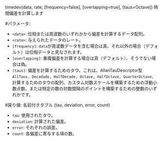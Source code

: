 timedev(data, rate; [frequency=false], [overlapping=true], [taus=Octave]) 時間偏差を計算します

#パラメータ:

  * `<data>`:			位相または周波数のいずれかから偏差を計算するデータ配列。
  * `<rate>`:			与えられたデータのレート。
  * `[frequency]`:		`data`が周波数データを含む場合は真、それ以外の場合（デフォルト）は位相データと見なされます。
  * `[overlapping]`:	重複偏差を計算する場合は真（デフォルト）、そうでない場合は偽。
  * `[taus]`:			偏差を計算するためのタウ。これは、AllanTauDescriptor型 `AllTaus, Decadade, HalfDecade, Octave, HalfOctave, QuarterOctave`、計算するためのタウの配列、カスタム対数スケールを構築するための浮動小数点数、または特定の数の対数間隔のポイントを構築するための整数のいずれかです。

#戻り値: 名前付きタプル (tau, deviation, error, count)

  * `tau`:		使用されたタウ。
  * `deviation`:	計算された偏差。
  * `error`:		それぞれの誤差。
  * `count`:		各偏差に寄与する項の数。
